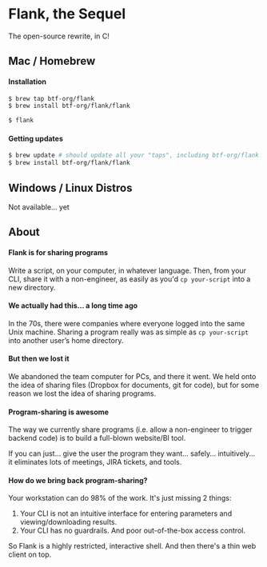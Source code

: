 # Flank, the Sequel

The open-source rewrite, in C!

## Mac / Homebrew 

#### Installation

```bash
$ brew tap btf-org/flank
$ brew install btf-org/flank/flank

$ flank 
```

#### Getting updates
```bash
$ brew update # should update all your "taps", including btf-org/flank
$ brew install btf-org/flank/flank
```

## Windows / Linux Distros

Not available... yet

## About
#### Flank is for sharing programs
Write a script, on your computer, in whatever language. Then, from your CLI, share it with a non-engineer, as easily as you'd `cp your-script` into a new directory.

#### We actually had this... a long time ago
In the 70s, there were companies where everyone logged into the same Unix machine. Sharing a program really was as simple as `cp your-script` into another user’s home directory.

#### But then we lost it
We abandoned the team computer for PCs, and there it went. We held onto the idea of sharing files (Dropbox for documents, git for code), but for some reason we lost the idea of sharing programs.

#### Program-sharing is awesome
The way we currently share programs (i.e. allow a non-engineer to trigger backend code) is to build a full-blown website/BI tool.

If you can just... give the user the program they want... safely... intuitively... it eliminates lots of meetings, JIRA tickets, and tools.

#### How do we bring back program-sharing?
Your workstation can do 98% of the work. It's just missing 2 things:
1. Your CLI is not an intuitive interface for entering parameters and viewing/downloading results.
2. Your CLI has no guardrails. And poor out-of-the-box access control.

So Flank is a highly restricted, interactive shell. And then there's a thin web client on top.
